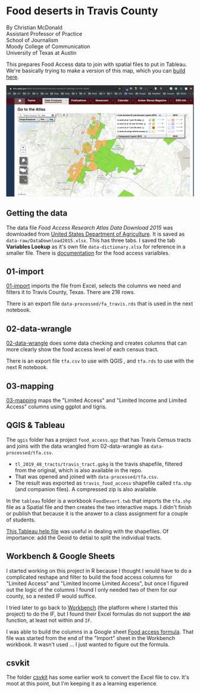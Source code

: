 # Food deserts in Travis County

By Christian McDonald<br>
Assistant Professor of Practice<br>
School of Journalism<br>
Moody College of Communication<br>
University of Texas at Austin


This prepares Food Access data to join with spatial files to put in Tableau. We're basically trying to make a version of this map, which you can [build here](https://www.ers.usda.gov/data-products/food-access-research-atlas/go-to-the-atlas/).

![food-atlas](img/food-atlas-map.png)


## Getting the data

The data file _Food Access Research Atlas Data Download 2015_ was downloaded from [United States Department of Agriculture](https://www.ers.usda.gov/data-products/food-access-research-atlas/download-the-data/). It is saved as `data-raw/DataDownload2015.xlsx`. This has three tabs. I saved the tab **Variables Lookup** as it's own file `data-dictionary.xlsx` for reference in a smaller file. There is  [documentation](https://www.ers.usda.gov/data-products/food-access-research-atlas/documentation/) for the food access varialbles.

## 01-import

[01-import](https://utdata.github.io/rwd-food-desert/01-import.html) imports the file from Excel, selects the columns we need and filters it to Travis County, Texas. There are 218 rows.

There is an export file `data-processed/fa_travis.rds` that is used in the next notebook.

## 02-data-wrangle

[02-data-wrangle](https://utdata.github.io/rwd-food-desert/02-data-wrangle.html) does some data checking and creates columns that can more clearly show the food access level of each census tract.

There is an export file `tfa.csv` to use with QGIS , and `tfa.rds` to use with the next R notebook.

## 03-mapping

[03-mapping](https://utdata.github.io/rwd-food-desert/03-mapping.html) maps the "Limited Access" and "Limited Income and Limited Access" columns using ggplot and tigris.

## QGIS & Tableau

The `qgis` folder has a project `food_access.qgz` that has Travis Census tracts and joins with the data wrangled from 02-data-wrangle as `data-processed/tfa.csv`.

- `tl_2019_48_tracts/travis_tract.gpkg` is the travis shapefile, filtered from the original, which is also available in the repo.
- That was opened and joined with `data-processed/tfa.csv`.
- The result was exported as `travis_food_access` shapefile called `tfa.shp` (and companion files). A compressed zip is also available.

In the `tableau` folder is a workbook `FoodDesert.twb` that imports the `tfa.shp` file as a Spatial file and then creates the two interactive maps. I didn't finish or publish that because it is the answer to a class assignment for a couple of students.

[This Tableau help file](https://help.tableau.com/current/pro/desktop/en-us/maps_shapefiles.htm) was useful in dealing with the shapefiles. Of importance: add the Geoid to detial to split the individual tracts.

## Workbench & Google Sheets

I started working on this project in R because I thought I would have to do a complicated reshape and filter to build the food access columns for "Limited Access" and "Limited Income Limited Access", but once I figured out the logic of the columns I found I only needed two of them for our county, so a nested IF would suffice.

I tried later to go back to [Workbench](https://app.workbenchdata.com/workflows/40486/) (the platform where I started this project) to do the IF, but I found their Excel formulas do not support the `AND` function, at least not within and `IF`.

I was able to build the columns in a Google sheet [Food access formula](https://docs.google.com/spreadsheets/d/13QZmczHLAL3_DIIQ6h7Tjgzty-GSPh1OtAr94K7wiUQ/edit#gid=259790322). That file was started from the end of the "Import" sheet in the Workbench workbook. It wasn't used ... I just wanted to figure out the formula.

## csvkit

The folder [csvkit](csvkit/) has some earlier work to convert the Excel file to csv. It's moot at this point, but I'm keeping it as a learning experience.


